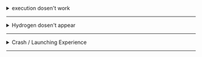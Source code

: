 <details>
  <summary>execution dosen't work</summary>

  > - test script
> ```lua
> loadstring(game:HttpGet("https://raw.githubusercontent.com/EdgeIY/infiniteyield/master/source", true))()
> ```
> ___
/
> ___
> Use a VPN
>
> -------
</details>

-----

<details>
  <summary>Hydrogen dosen't appear</summary>

> join a game
> ___
/
> ___
> Make sure roblox has storage permissions given
> ___
/
> ___
> Re-install Roblox (client.apk)
>
> -------
</details>

------

<details>
  <summary>Crash / Launching Experience</summary>

> Open Settings
>
> About Phone
>
> Click On Build Number 7 times
>
> find developer options
>
> find these two options and enable them
>
> "Show all ANRs",
> "Always show crash dialogue"
>
> You can play now
> ___
/
> ___
> Clear Roblox App data
> ___
/
> ___
> Re-install Roblox (client.apk)
> ___
/
> ___
> Grant Roblox Storage Permissions
> ______
</details>

------

